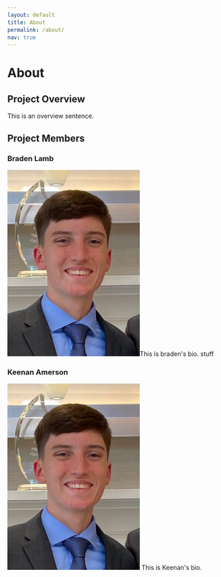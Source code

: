 ```yaml
---
layout: default
title: About
permalink: /about/
nav: true
---
```

# About

## Project Overview
This is an overview sentence.

## Project Members

### Braden Lamb
![Braden](/images/Braden%20headshot.jpg)This is braden's bio.
stuff
### Keenan Amerson
![Braden](/images/Braden%20headshot.jpg) This is Keenan's bio.
